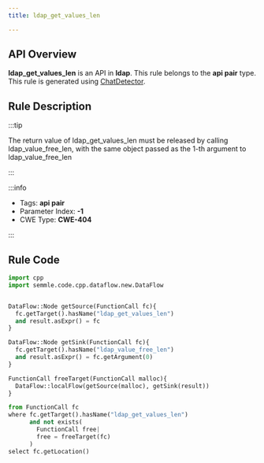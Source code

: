```yaml
---
title: ldap_get_values_len

---
```



## API Overview
**ldap_get_values_len** is an API in **ldap**. This rule belongs to the **api pair** type. This rule is generated using [ChatDetector](../../tools/ChatDetector).
## Rule Description

:::tip

The return value of ldap_get_values_len must be released by calling ldap_value_free_len, with the same object passed as the 1-th argument to ldap_value_free_len

:::

:::info

- Tags: **api pair**
- Parameter Index: **-1**
- CWE Type: **CWE-404**

:::

## Rule Code
```python
import cpp
import semmle.code.cpp.dataflow.new.DataFlow


DataFlow::Node getSource(FunctionCall fc){
  fc.getTarget().hasName("ldap_get_values_len")
  and result.asExpr() = fc
}

DataFlow::Node getSink(FunctionCall fc){
  fc.getTarget().hasName("ldap_value_free_len")
  and result.asExpr() = fc.getArgument(0)
}

FunctionCall freeTarget(FunctionCall malloc){
  DataFlow::localFlow(getSource(malloc), getSink(result))
}

from FunctionCall fc
where fc.getTarget().hasName("ldap_get_values_len")
      and not exists(
        FunctionCall free| 
        free = freeTarget(fc)
      )
select fc.getLocation()

```